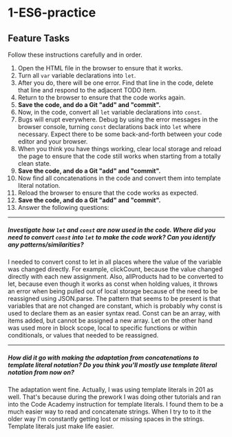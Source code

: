 # 1-ES6-practice

## Feature Tasks

Follow these instructions carefully and in order.

1. Open the HTML file in the browser to ensure that it works.
2. Turn all `var` variable declarations into `let`.
3. After you do, there will be one error. Find that line in the code, delete that line and respond to the adjacent TODO item.
4. Return to the browser to ensure that the code works again.
5. **Save the code, and do a Git "add" and "commit".**
6. Now, in the code, convert all `let` variable declarations into `const`.
7. Bugs will erupt everywhere. Debug by using the error messages in the browser console, turning `const` declarations back into `let` where necessary. Expect there to be some back-and-forth between your code editor and your browser.
8. When you think you have things working, clear local storage and reload the page to ensure that the code still works when starting from a totally clean state.
9. **Save the code, and do a Git "add" and "commit".**
10. Now find all concatenations in the code and convert them into template literal notation.
11. Reload the browser to ensure that the code works as expected.
12. **Save the code, and do a Git "add" and "commit".**
13. Answer the following questions:

---

##### Investigate how `let` and `const` are now used in the code. Where did you need to convert `const` into `let` to make the code work? Can you identify any patterns/similarities?

I needed to convert const to let in all places where the value of the variable was changed directly. For example, clickCount, because the value changed directly with each new assignment. Also, allProducts had to be converted to let, because even though it works as const when holding values, it throws an error when being pulled out of local storage because of the need to be reassigned using JSON.parse. The pattern that seems to be present is that variables that are not changed are constant, which is probably why const is used to declare them as an easier syntax read. Const can be an array, with items added, but cannot be assigned a new array. Let on the other hand was used more in block scope, local to specific functions or within conditionals, or values that needed to be reassigned.

---

##### How did it go with making the adaptation from concatenations to template literal notation? Do you think you'll mostly use template literal notation from now on?

The adaptation went fine. Actually, I was using template literals in 201 as well. That's because during the prework I was doing other tutorials and ran into the Code Academy instruction for template literals. I found them to be a much easier way to read and concatenate strings. When I try to to it the older way I'm constantly getting lost or missing spaces in the strings. Template literals just make life easier. 
